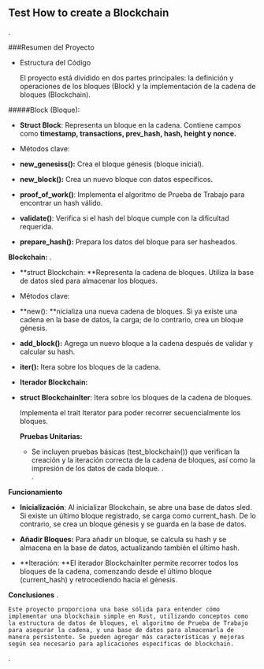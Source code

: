 ## Test How to create a  Blockchain



.<br>

###Resumen del Proyecto

- Estructura del Código

	El proyecto está dividido en dos partes principales: la definición y operaciones de los 	bloques (Block) y la implementación de la cadena de bloques (Blockchain).

#####Block (Bloque):

- **Struct Block**: Representa un bloque en la cadena. Contiene campos como 				**timestamp, transactions, prev\_hash, hash, height **y** nonce.**

- Métodos clave:

- **new\_genesiss():** Crea el bloque génesis (bloque inicial).

- **new\_block():** Crea un nuevo bloque con datos específicos.

- **proof\_of\_work()**: Implementa el algoritmo de Prueba de Trabajo para encontrar un hash válido.

- **validate()**: Verifica si el hash del bloque cumple con la dificultad requerida.

- **prepare\_hash():** Prepara los datos del bloque para ser hasheados.

**Blockchain:**
.<br>

- **struct Blockchain: **Representa la cadena de bloques. Utiliza la base de datos sled para almacenar los bloques.

- Métodos clave:

- **new(): **nicializa una nueva cadena de bloques. Si ya existe una cadena en la base de datos, la carga; de lo contrario, crea un bloque génesis.

- **add\_block():** Agrega un nuevo bloque a la cadena después de validar y calcular su hash.

- **iter():** Itera sobre los bloques de la cadena.

- **Iterador Blockchain:**

- **struct BlockchainIter**: Itera sobre los bloques 	de la cadena de bloques.

	Implementa el trait Iterator para poder recorrer 	secuencialmente los bloques.

	**Pruebas Unitarias:**

	- Se incluyen pruebas básicas (test\_blockchain()) que verifican la creación y la iteración correcta de la cadena de bloques, así como la impresión de los datos de cada bloque.
	.<br>
	.<br>

**Funcionamiento**

- **Inicialización**: Al inicializar Blockchain, se abre una base de datos sled. Si existe un último bloque registrado, se carga como current\_hash. De lo contrario, se crea un bloque génesis y se guarda en la base de datos.

- **Añadir Bloques:** Para añadir un bloque, se calcula su hash y se almacena en la base de datos, actualizando también el último hash.

- **Iteración: **El iterador BlockchainIter permite recorrer todos los bloques de la cadena, comenzando desde el último bloque (current\_hash) y retrocediendo hacia el génesis.

**Conclusiones**
.<br>

	Este proyecto proporciona una base sólida para entender cómo implementar una blockchain simple en Rust, utilizando conceptos como la estructura de datos de bloques, el algoritmo de Prueba de Trabajo para asegurar la cadena, y una base de datos para almacenarla de manera persistente. Se pueden agregar más características y mejoras según sea necesario para aplicaciones específicas de blockchain.


.<br>
